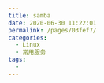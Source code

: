 ```yaml
---
title: samba
date: 2020-06-30 11:22:01
permalink: /pages/03fef7/
categories: 
  - Linux
  - 常用服务
tags: 
  - 
---
```

